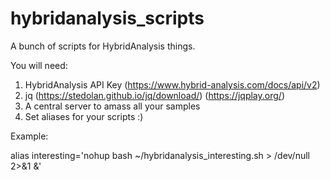 # hybridanalysis_scripts
A bunch of scripts for HybridAnalysis things.

You will need:
1. HybridAnalysis API Key (https://www.hybrid-analysis.com/docs/api/v2)
2. jq (https://stedolan.github.io/jq/download/) (https://jqplay.org/)
3. A central server to amass all your samples
4. Set aliases for your scripts :) 

Example:

alias interesting='nohup bash ~/hybridanalysis_interesting.sh > /dev/null 2>&1 &'
